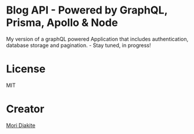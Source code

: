 # Blog API - Powered by GraphQL, Prisma, Apollo & Node
My version of a graphQL powered Application that includes authentication, database storage and pagination. - Stay tuned, in progress!

# License
MIT

# Creator
[Mori Diakite](https://twitter.com/moristotle)
